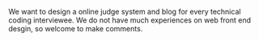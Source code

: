 We want to design a online judge system and blog for every technical coding interviewee.
We do not have much experiences on web front end desgin, so welcome to make comments.

